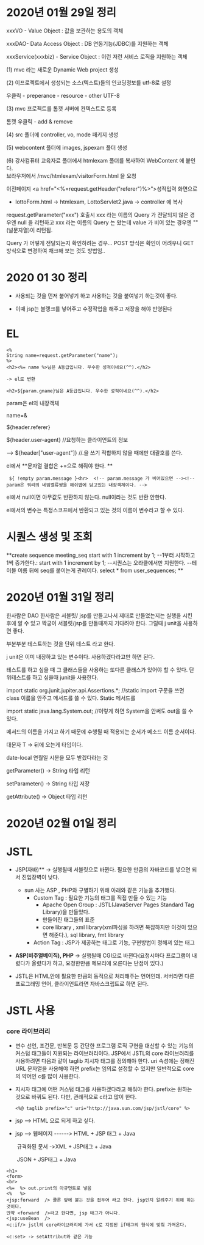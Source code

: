# 2020년 01월 29일 정리

xxxVO - Value Object : 값을 보관하는 용도의 객체

xxxDAO- Data Access Object : DB 연동기능(JDBC)를 지원하는 객체

xxxService(xxxbiz) - Service Object : 이런 저런 서비스 로직을 지원하는 객체



(1) mvc 라는 새로운 Dynamic Web project 생성

(2) 이프로젝트에서 생성되는 소스(텍스트)들의 인코딩정보를 utf-8로 설정

우클릭 - preperance - resource - other UTF-8

(3) mvc 프로젝트를 톰캣 서버에 컨텍스트로 등록

톰캣 우클릭 - add & remove 

(4) src 폴더에 controller, vo, mode 패키지 생성

(5) webcontent 폴더에 images, jspexam 폴더 생성

(6) 강사컴퓨터 교육자료 폴더에서 htmlexam 폴더를 복사하여 WebContent 에 붙인다.   
         브라우저에서 /mvc/htmlexam/visitorForm.html 을 요청



이전페이지 <a href="<%=request.getHeader("referer")%>">성적입력 화면으로</a>



   - lottoForm.html -> htmlexam, LottoServlet2.java -> controller 에 복사

   request.getParameter("xxx") 호출시 xxx 라는 이름의 Query 가 전달되지 않은 경우엔
   null 을 리턴하고 xxx 라는 이름의 Query 는 왔는데 value 가 비어 있는 경우엔 
   ""(널문자열)이 리턴됨.

   Query 가 어떻게 전달되는지 확인하려는 경우...
   POST 방식은 확인이 어려우니 GET 방식으로 변경하여 채크해 보는 것도 방법임..
      



# 2020 01 30 정리

- 사용되는 것을 먼저 붙어넣기 하고 사용하는 것을 붙여넣기 하는것이 좋다. 

- 이때 jsp는 블랭크를 넣어주고 수정작업을 해주고 저장을 해야 반영된다

# EL

```
<% 
String name=request.getParameter("name");
%>
<h2><%= name %>님은 A등급입니다. 우수한 성적이네요(^^).</h2>

-> el로 변환

<h2>${param.gname}님은 A등급입니다. 우수한 성적이네요(^^).</h2>
```

param은 el의 내장객체 



name=&

${header.referer}

${header.user-agent} //요청하는 클라이언트의 정보

--> ${header["user-agent"]} //.을 쓰기 적합하지 않을 때에만 대괄호를 쓴다.



el에서 **문자열 결합은 +=으로 해줘야 한다. **

```
 ${ !empty param.message }<hr>  <!-- param.message 가 비어있으면 --><!-- param은 쿼리의 네임벨류쌍을 해쉬맵에 담고있는 내장객체이다. -->
```

el에서 null이면 아무값도 반환하지 않는다. null이라는 것도 반환 안한다.

el에서의 변수는 특정스코프에서 반환되고 있는 것의 이름이 변수라고 할 수 있다.



# 시퀀스 생성 및 조회

**create sequence meeting_seq start with 1 increment by 1;
--1부터 시작하고 1씩 증가한다.: start with 1 increment by 1;
--시퀀스는 오라클에서만 지원한다.
--테이블 이름 뒤에 seq를 붙이는게 관례이다.
select * from user_sequences; **



# 2020년 01월 31일 정리

한사람은 DAO
한사람은 서블릿/ jsp를 만들고나서 제대로 만들었는지는 실행을 시킨 후에 알 수 있고 짝궁이 서블릿/jsp를 만들때까지 기다려야 한다.
그럴때 j unit을 사용하면 좋다.

부분부분 테스트하는 것을 단위 테스트 라고 한다. 

j unit은 이미 내장하고 있는 변수이다. 사용하겠다라고만 하면 된다.

 테스트를 하고 싶을 때 그 클래스들을 사용하는 또다른 클래스가 있어야 할 수 있다. 단위테스트를 하고 싶을때 junit을 사용한다.

import static org.junit.jupiter.api.Assertions.*;
//static import 구문을 쓰면 class 이름을 안주고 메서드를 쓸 수 있다. Static 메서드를

import static java.lang.System.out;
//이렇게 하면 System을 안써도 out을 쓸 수 있다.

메서드의 이름을 가지고 하기 때문에 수행될 때 적용되는 순서가 메소드 이름 순서이다. 



대문자 T -> 뒤에 오는게 타입이다. 

date-local 연월일 시분을 모두 받겠다라는 것



getParameter() -> String 타입 리턴

setParameter()  -> String 타입 저장

getAttribute() -> Object 타입 리턴



# 2020년 02월 01일 정리

# JSTL

- JSP(자바)** -> 실행될때 서블릿으로 바뀐다. 필요한 만큼의 자바코드를 넣으면 되서 진입장벽이 낮다.
  - sun 사는 ASP , PHP와 구별하기 위해 아래와 같은 기능을 추가했다.
    - Custom Tag : 필요한 기능의 태그를 직접 만들 수 있는 기능
      - Apache Open Group : JSTL(JavaServer Pages Standard Tag Library)을 만들었다.
      - 만들어진 태그들의 표준
      - core library , xml library(xml파싱을 하려면 복잡하지만 이것이 있으면 해준다.), sql library, fmt library
    - Action Tag : JSP가 제공하는 태그로 기능, 구현방법이 정해져 있는 태그



- **ASP(비주얼베이직), PHP** -> 실행될때 CGI으로 바뀐다(요청시마다 프로그램이 내렸다가 올렸다가 하고, 요청한만큼 메모리에 오른다는 단점이 있다.)



- JSTL은 HTML안에 필요한 만큼의 동적으로 처리해주는 언어인데. 서버라면 다른 프로그래밍 언어,  클라이언트라면 자바스크립트로 하면 된다.



# JSTL 사용

### core 라이브러리

- 변수 선언, 조건문, 반복문 등 간단한 프로그램 로직 구현을 대신할 수 있는 기능의 커스텀 태그들이 지원되는 라이브러리이다.  JSP에서 JSTL의 core 라이브러리를 사용하려면 다음과 같이 taglib 지시자 태그를 정의해야 한다. uri 속성에는 정해진 URL 문자열을 사용해야 하면 prefix는 임의로 설정할 수 있지만 일반적으로 core의 약어인 c를 많이 사용한다.

- 지시자 태그에 어떤 커스텀 태그를 사용하겠다라고 해줘야 한다. prefix는 원하는 것으로 바꿔도 된다. 다만, 관례적으로 c라고 많이 한다.

  ``` 
  <%@ taglib prefix="c" uri="http://java.sun.com/jsp/jstl/core" %>
  ```

- jsp --> HTML 으로 되게 하고 싶다.

- jsp --> 웹페이지 ------> HTML + JSP 태그 + Java

  ​			규격화된 문서 ->XML + JSP태그 + Java

  ​										JSON + JSP태그 + Java



```
<h1>
<form>
<br>
<%=  %> out.print의 아규먼트로 넣음
<%   %>
<jsp:forward  /> 콜론 앞에 붙는 것을 접두어 라고 한다. jsp인지 알려주기 위해 하는 것이다.
만약 <forward  />라고 한다면, jsp 태그가 아니다. 
<jsp:useBean  />
<c:if/> jstl의 core라이브러리에 가서 c로 지정된 if태그의 형식에 맞춰 가져온다.

<c:set> -> setAttribut와 같은 기능

```



